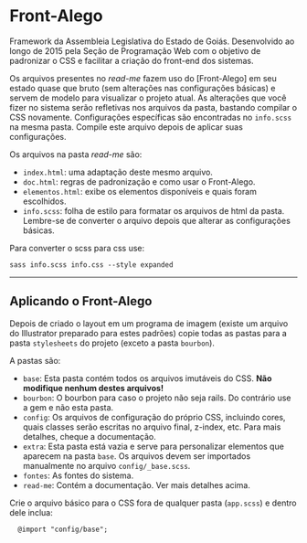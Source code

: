 # Front-Alego
Framework da Assembleia Legislativa do Estado de Goiás. Desenvolvido ao longo de 2015 pela Seção de Programação Web com o objetivo de padronizar o CSS e facilitar a criação do front-end dos sistemas.

Os arquivos presentes no *read-me* fazem uso do [Front-Alego] em seu estado quase que bruto (sem alterações nas configurações básicas) e servem de modelo para visualizar o projeto atual. As alterações que você fizer no sistema serão refletivas nos arquivos da pasta, bastando compilar o CSS novamente. Configurações específicas são encontradas no `info.scss` na mesma pasta. Compile este arquivo depois de aplicar suas configurações.

Os arquivos na pasta *read-me* são:

* `index.html`: uma adaptação deste mesmo arquivo.
* `doc.html`: regras de padronização e como usar o Front-Alego.
* `elementos.html`: exibe os elementos disponíveis e quais foram escolhidos.
* `info.scss`: folha de estilo para formatar os arquivos de html da pasta. Lembre-se de converter o arquivo depois que alterar as configurações básicas.

Para converter o scss para css use:

```
sass info.scss info.css --style expanded
```
---
## Aplicando o Front-Alego
Depois de criado o layout em um programa de imagem (existe um arquivo do Illustrator preparado para estes padrões) copie todas as pastas para a pasta `stylesheets` do projeto (exceto a pasta `bourbon`).

A pastas são:

* `base`: Esta pasta contém todos os arquivos imutáveis do CSS. **Não modifique nenhum destes arquivos!**
* `bourbon`: O bourbon para caso o projeto não seja rails. Do contrário use a gem e não esta pasta.
* `config`: Os arquivos de configuração do próprio CSS, incluindo cores, quais classes serão escritas no arquivo final, z-index, etc. Para mais detalhes, cheque a documentação.
* `extra`: Esta pasta está vazia e serve para personalizar elementos que aparecem na pasta `base`. Os arquivos devem ser importados manualmente no arquivo `config/_base.scss`.
* `fontes`: As fontes do sistema.
* `read-me`: Contém a documentação. Ver mais detalhes acima.

Crie o arquivo básico para o CSS fora de qualquer pasta (`app.scss`) e dentro dele inclua:

```
  @import "config/base";
```
